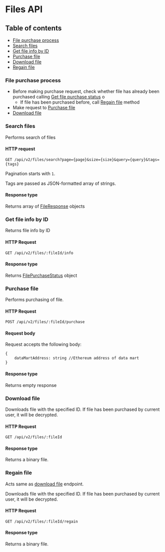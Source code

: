 # Files API

## Table of contents

- [File purchase process](#file-purchase-process)
- [Search files](#search-files)
- [Get file info by ID](#get-file-info-by-id)
- [Purchase file](#purchase-file)
- [Download file](#download-file)
- [Regain file](#regain-file)

### File purchase process

- Before making purchase request, check whether file has already been purchased 
calling [Get file purchase status](https://github.com/Prometeus-Network/data-mart-node/blob/master/backend/docs/transactions.md#get-file-purchase-status) o
  - If file has been purchased before, call [Regain file](#regain-file) method
- Make request to [Purchase file](#purchase-file)
- [Download file](#download-file)

### Search files

Performs search of files

#### HTTP request

````
GET /api/v2/files/search?page={page}&size={size}&query={query}&tags={tags}
````

Pagination starts with `1`.

Tags are passed as JSON-formatted array of strings.

#### Response type

Returns array of [FileResponse](https://github.com/Prometeus-Network/data-mart-node/blob/master/backend/docs/api-types.md#fileresponse) objects

### Get file info by ID

Returns file info by ID

#### HTTP Request

````
GET /api/v2/files/:fileId/info
````

#### Response type

Returns [FilePurchaseStatus](https://github.com/Prometeus-Network/data-mart-node/blob/master/backend/docs/api-types.md#filepurchase) object

### Purchase file 

Performs purchasing of file.

#### HTTP Request

````
POST /api/v2/files/:fileId/purchase
````

#### Request body

Request accepts the following body:

````
{
    dataMartAddress: string //Ethereum address of data mart
}
````

#### Response type

Returns empty response

### Download file

Downloads file with the specified ID. If file has been purchased by current user, 
it will be decrypted.

#### HTTP Request

````
GET /api/v2/files/:fileId
````

#### Response type

Returns a binary file.

### Regain file

Acts same as [download file](#download-file) endpoint.

Downloads file with the specified ID. If file has been purchased by current user,
it will be decrypted.

#### HTTP Request

````
GET /api/v2/files/:fileId/regain
````

#### Response type

Returns a binary file.

